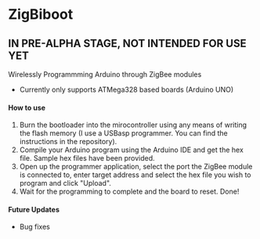 # ZigBiboot
## IN PRE-ALPHA STAGE, NOT INTENDED FOR USE YET
Wirelessly Programmming Arduino through ZigBee modules

- Currently only supports ATMega328 based boards (Arduino UNO)

#### How to use

1)  Burn the bootloader into the mirocontroller using any means of writing the flash 
    memory (I use a USBasp programmer. You can find the instructions in the repository).
2)  Compile your Arduino program using the Arduino IDE and get the hex file. Sample hex files
    have been provided.
3)  Open up the programmer application, select the port the ZigBee module is connected to, enter
    target address and select the hex file you wish to program and click "Upload".
4)  Wait for the programming to complete and the board to reset. Done!
    
#### Future Updates

- Bug fixes
